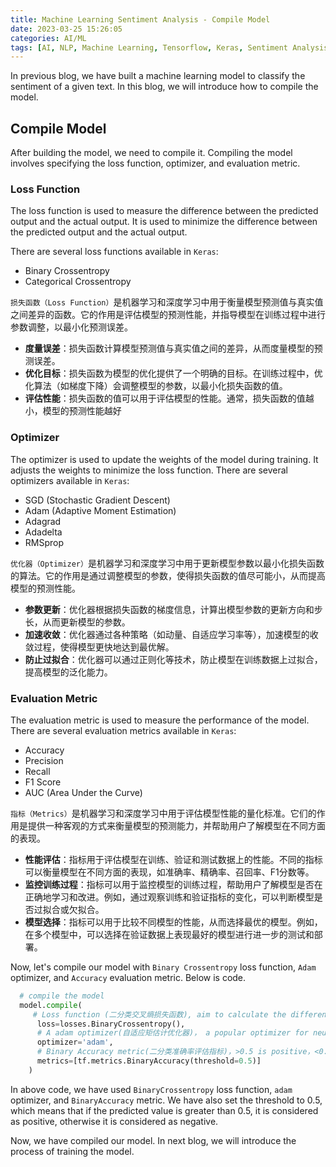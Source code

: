 ```yaml
---
title: Machine Learning Sentiment Analysis - Compile Model
date: 2023-03-25 15:26:05
categories: AI/ML
tags: [AI, NLP, Machine Learning, Tensorflow, Keras, Sentiment Analysis]
---
```


In previous blog, we have built a machine learning model to classify the sentiment of a given text. In this blog, we will introduce how to compile the model.

## Compile Model
After building the model, we need to compile it. Compiling the model involves specifying the loss function, optimizer, and evaluation metric.

### Loss Function
The loss function is used to measure the difference between the predicted output and the actual output. It is used to minimize the difference between the predicted output and the actual output.

There are several loss functions available in `Keras`:

- Binary Crossentropy
- Categorical Crossentropy

`损失函数（Loss Function）`是机器学习和深度学习中用于衡量模型预测值与真实值之间差异的函数。它的作用是评估模型的预测性能，并指导模型在训练过程中进行参数调整，以最小化预测误差。

- **度量误差**：损失函数计算模型预测值与真实值之间的差异，从而度量模型的预测误差。
- **优化目标**：损失函数为模型的优化提供了一个明确的目标。在训练过程中，优化算法（如梯度下降）会调整模型的参数，以最小化损失函数的值。
- **评估性能**：损失函数的值可以用于评估模型的性能。通常，损失函数的值越小，模型的预测性能越好

### Optimizer
The optimizer is used to update the weights of the model during training. It adjusts the weights to minimize the loss function. There are several optimizers available in `Keras`:

- SGD (Stochastic Gradient Descent)
- Adam (Adaptive Moment Estimation)
- Adagrad
- Adadelta
- RMSprop

`优化器（Optimizer）`是机器学习和深度学习中用于更新模型参数以最小化损失函数的算法。它的作用是通过调整模型的参数，使得损失函数的值尽可能小，从而提高模型的预测性能。

- **参数更新**：优化器根据损失函数的梯度信息，计算出模型参数的更新方向和步长，从而更新模型的参数。
- **加速收敛**：优化器通过各种策略（如动量、自适应学习率等），加速模型的收敛过程，使得模型更快地达到最优解。
- **防止过拟合**：优化器可以通过正则化等技术，防止模型在训练数据上过拟合，提高模型的泛化能力。

### Evaluation Metric
The evaluation metric is used to measure the performance of the model.  There are several evaluation metrics available in `Keras`:

- Accuracy
- Precision
- Recall
- F1 Score
- AUC (Area Under the Curve)

`指标（Metrics）`是机器学习和深度学习中用于评估模型性能的量化标准。它们的作用是提供一种客观的方式来衡量模型的预测能力，并帮助用户了解模型在不同方面的表现。

- **性能评估**：指标用于评估模型在训练、验证和测试数据上的性能。不同的指标可以衡量模型在不同方面的表现，如准确率、精确率、召回率、F1分数等。
- **监控训练过程**：指标可以用于监控模型的训练过程，帮助用户了解模型是否在正确地学习和改进。例如，通过观察训练和验证指标的变化，可以判断模型是否过拟合或欠拟合。
- **模型选择**：指标可以用于比较不同模型的性能，从而选择最优的模型。例如，在多个模型中，可以选择在验证数据上表现最好的模型进行进一步的测试和部署。

Now, let's compile our model with `Binary Crossentropy` loss function, `Adam` optimizer, and `Accuracy` evaluation metric. Below is code.

```python
  # compile the model
  model.compile(
     # Loss function (二分类交叉熵损失函数), aim to calculate the difference between the predicted and actual values
      loss=losses.BinaryCrossentropy(), 
      # A adam optimizer(自适应矩估计优化器)， a popular optimizer for neural networks, aim to minimize the loss function
      optimizer='adam', 
      # Binary Accuracy metric(二分类准确率评估指标)，>0.5 is positive，<0.5 is negative
      metrics=[tf.metrics.BinaryAccuracy(threshold=0.5)]
    ) 
```

In above code, we have used `BinaryCrossentropy` loss function, `adam` optimizer, and `BinaryAccuracy` metric. We have also set the threshold to 0.5, which means that if the predicted value is greater than 0.5, it is considered as positive, otherwise it is considered as negative. 

Now, we have compiled our model. In next blog, we will introduce the process of training the model.